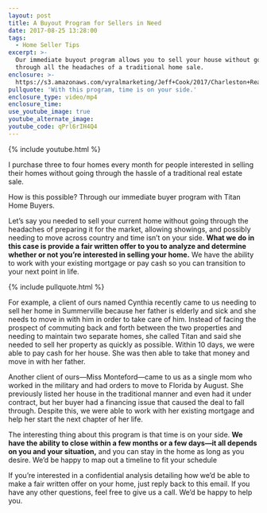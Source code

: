 ```yaml
---
layout: post
title: A Buyout Program for Sellers in Need
date: 2017-08-25 13:28:00
tags:
  - Home Seller Tips
excerpt: >-
  Our immediate buyout program allows you to sell your house without going
  through all the headaches of a traditional home sale.
enclosure: >-
  https://s3.amazonaws.com/vyralmarketing/Jeff+Cook/2017/Charleston+Real+Estate+Agent-+Titan+Buyout+Program.mp4
pullquote: 'With this program, time is on your side.'
enclosure_type: video/mp4
enclosure_time:
use_youtube_image: true
youtube_alternate_image:
youtube_code: qPrl6rIH4Q4
---
```



{% include youtube.html %}

I purchase three to four homes every month for people interested in selling their homes without going through the hassle of a traditional real estate sale.

How is this possible? Through our immediate buyer program with Titan Home Buyers.

Let’s say you needed to sell your current home without going through the headaches of preparing it for the market, allowing showings, and possibly needing to move across country and time isn’t on your side. **What we do in this case is provide a fair written offer to you to analyze and determine whether or not you’re interested in selling your home.** We have the ability to work with your existing mortgage or pay cash so you can transition to your next point in life.

{% include pullquote.html %}

For example, a client of ours named Cynthia recently came to us needing to sell her home in Summerville because her father is elderly and sick and she needs to move in with him in order to take care of him. Instead of facing the prospect of commuting back and forth between the two properties and needing to maintain two separate homes, she called Titan and said she needed to sell her property as quickly as possible. Within 10 days, we were able to pay cash for her house. She was then able to take that money and move in with her father.

Another client of ours—Miss Monteford—came to us as a single mom who worked in the military and had orders to move to Florida by August. She previously listed her house in the traditional manner and even had it under contract, but her buyer had a financing issue that caused the deal to fall through. Despite this, we were able to work with her existing mortgage and help her start the next chapter of her life.

The interesting thing about this program is that time is on your side. **We have the ability to close within a few months or a few days—it all depends on you and your situation,** and you can stay in the home as long as you desire. We’d be happy to map out a timeline to fit your schedule

If you’re interested in a confidential analysis detailing how we’d be able to make a fair written offer on your home, just reply back to this email. If you have any other questions, feel free to give us a call. We’d be happy to help you.